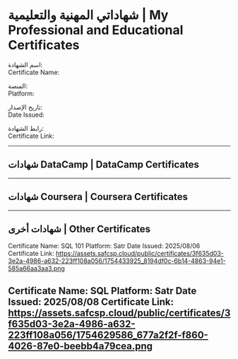 # شهاداتي المهنية والتعليمية | My Professional and Educational Certificates
اسم الشهادة:  
Certificate Name:  

المنصة:  
Platform:  

تاريخ الإصدار:  
Date Issued:  

رابط الشهادة:  
Certificate Link:  

---
## شهادات DataCamp | DataCamp Certificates
---

## شهادات Coursera | Coursera Certificates
---

## شهادات أخرى | Other Certificates
Certificate Name: SQL 101 
Platform:  Satr
Date Issued:  2025/08/06
Certificate Link:  https://assets.safcsp.cloud/public/certificates/3f635d03-3e2a-4986-a632-223ff108a056/1754433925_8194df0c-6b14-4863-94e1-585a66aa3aa3.png

Certificate Name:  SQL
Platform:  Satr
Date Issued:  2025/08/08
Certificate Link:  https://assets.safcsp.cloud/public/certificates/3f635d03-3e2a-4986-a632-223ff108a056/1754629586_677a2f2f-f860-4026-87e0-beebb4a79cea.png
---
